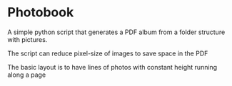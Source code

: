 # Photobook

A simple python script that generates a PDF album from a folder structure with pictures.

The script can reduce pixel-size of images to save space in the PDF

The basic layout is to have lines of photos with constant height running along a page


